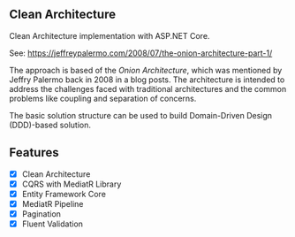 ## Clean Architecture

Clean Architecture implementation with ASP.NET Core.

See: https://jeffreypalermo.com/2008/07/the-onion-architecture-part-1/

The approach is based of the _Onion Architecture_, which was mentioned by Jeffry Palermo back in 2008 in a blog posts. 
The architecture is intended to address the challenges faced with traditional architectures and the common problems like 
coupling and separation of concerns.

The basic solution structure can be used to build Domain-Driven Design (DDD)-based solution.

## Features

- [x] Clean Architecture
- [x] CQRS with MediatR Library
- [x] Entity Framework Core
- [x] MediatR Pipeline 
- [x] Pagination
- [x] Fluent Validation